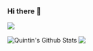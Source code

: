 ### Hi there 👋

![](https://komarev.com/ghpvc/?username=quintinvh&color=brightgreen&style=flat&label=PROFILE+VIEWS)

<img align="center" src="https://github-readme-stats-quintinvh.vercel.app/api?username=quintinvh&count_private=true&role=OWNER,ORGANIZATION_MEMBER,COLLABORATOR&show_icons=true&line_height=20&title_color=7A7ADB&icon_color=2234AE&text_color=D3D3D3&bg_color=0,000000,130F40" alt="Quintin's Github Stats">

<img align="center" src="https://github-readme-stats-quintinvh.vercel.app/api/top-langs/?username=quintinvh&langs_count=10&layout=compact&count_private=tru&role=OWNER,ORGANIZATION_MEMBER,COLLABORATOR&theme=radical">

<!--
**quintinvh/quintinvh** is a ✨ _special_ ✨ repository because its `README.md` (this file) appears on your GitHub profile.

Here are some ideas to get you started:

- 🔭 I’m currently working on ...
- 🌱 I’m currently learning ...
- 👯 I’m looking to collaborate on ...
- 🤔 I’m looking for help with ...
- 💬 Ask me about ...
- 📫 How to reach me: ...
- 😄 Pronouns: ...
- ⚡ Fun fact: ...
-->
